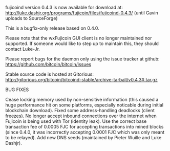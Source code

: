 fujicoind version 0.4.3 is now available for download at:
http://luke.dashjr.org/programs/fujicoin/files/fujicoind-0.4.3/ (until Gavin uploads to SourceForge)

This is a bugfix-only release based on 0.4.0.

Please note that the wxFujicoin GUI client is no longer maintained nor supported. If someone would like to step up to maintain this, they should contact Luke-Jr.

Please report bugs for the daemon only using the issue tracker at github:
https://github.com/bitcoin/bitcoin/issues

Stable source code is hosted at Gitorious:
http://gitorious.org/bitcoin/bitcoind-stable/archive-tarball/v0.4.3#.tar.gz

BUG FIXES

Cease locking memory used by non-sensitive information (this caused a huge performance hit on some platforms, especially noticable during initial blockchain download).
Fixed some address-handling deadlocks (client freezes).
No longer accept inbound connections over the internet when Fujicoin is being used with Tor (identity leak).
Use the correct base transaction fee of 0.0005 FJC for accepting transactions into mined blocks (since 0.4.0, it was incorrectly accepting 0.0001 FJC which was only meant to be relayed).
Add new DNS seeds (maintained by Pieter Wuille and Luke Dashjr).

